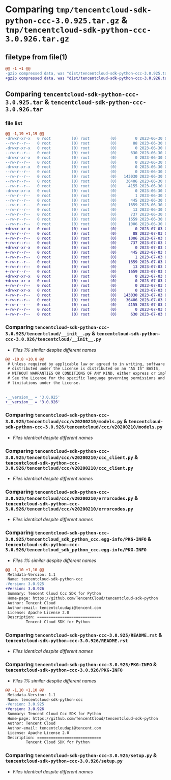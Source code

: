 # Comparing `tmp/tencentcloud-sdk-python-ccc-3.0.925.tar.gz` & `tmp/tencentcloud-sdk-python-ccc-3.0.926.tar.gz`

## filetype from file(1)

```diff
@@ -1 +1 @@
-gzip compressed data, was "dist/tencentcloud-sdk-python-ccc-3.0.925.tar", last modified: Fri Jun 30 02:02:12 2023, max compression
+gzip compressed data, was "dist/tencentcloud-sdk-python-ccc-3.0.926.tar", last modified: Mon Jul  3 00:21:06 2023, max compression
```

## Comparing `tencentcloud-sdk-python-ccc-3.0.925.tar` & `tencentcloud-sdk-python-ccc-3.0.926.tar`

### file list

```diff
@@ -1,19 +1,19 @@
-drwxr-xr-x   0 root         (0) root         (0)        0 2023-06-30 02:02:12.000000 tencentcloud-sdk-python-ccc-3.0.925/
--rw-r--r--   0 root         (0) root         (0)       88 2023-06-30 02:02:12.000000 tencentcloud-sdk-python-ccc-3.0.925/setup.cfg
-drwxr-xr-x   0 root         (0) root         (0)        0 2023-06-30 02:02:12.000000 tencentcloud-sdk-python-ccc-3.0.925/tencentcloud/
--rw-r--r--   0 root         (0) root         (0)      630 2023-06-30 02:02:12.000000 tencentcloud-sdk-python-ccc-3.0.925/tencentcloud/__init__.py
-drwxr-xr-x   0 root         (0) root         (0)        0 2023-06-30 02:02:12.000000 tencentcloud-sdk-python-ccc-3.0.925/tencentcloud/ccc/
--rw-r--r--   0 root         (0) root         (0)        0 2023-06-30 02:02:12.000000 tencentcloud-sdk-python-ccc-3.0.925/tencentcloud/ccc/__init__.py
-drwxr-xr-x   0 root         (0) root         (0)        0 2023-06-30 02:02:12.000000 tencentcloud-sdk-python-ccc-3.0.925/tencentcloud/ccc/v20200210/
--rw-r--r--   0 root         (0) root         (0)        0 2023-06-30 02:02:12.000000 tencentcloud-sdk-python-ccc-3.0.925/tencentcloud/ccc/v20200210/__init__.py
--rw-r--r--   0 root         (0) root         (0)   143030 2023-06-30 02:02:12.000000 tencentcloud-sdk-python-ccc-3.0.925/tencentcloud/ccc/v20200210/models.py
--rw-r--r--   0 root         (0) root         (0)    36406 2023-06-30 02:02:12.000000 tencentcloud-sdk-python-ccc-3.0.925/tencentcloud/ccc/v20200210/ccc_client.py
--rw-r--r--   0 root         (0) root         (0)     4155 2023-06-30 02:02:12.000000 tencentcloud-sdk-python-ccc-3.0.925/tencentcloud/ccc/v20200210/errorcodes.py
-drwxr-xr-x   0 root         (0) root         (0)        0 2023-06-30 02:02:12.000000 tencentcloud-sdk-python-ccc-3.0.925/tencentcloud_sdk_python_ccc.egg-info/
--rw-r--r--   0 root         (0) root         (0)        1 2023-06-30 02:02:12.000000 tencentcloud-sdk-python-ccc-3.0.925/tencentcloud_sdk_python_ccc.egg-info/dependency_links.txt
--rw-r--r--   0 root         (0) root         (0)      445 2023-06-30 02:02:12.000000 tencentcloud-sdk-python-ccc-3.0.925/tencentcloud_sdk_python_ccc.egg-info/SOURCES.txt
--rw-r--r--   0 root         (0) root         (0)     1659 2023-06-30 02:02:12.000000 tencentcloud-sdk-python-ccc-3.0.925/tencentcloud_sdk_python_ccc.egg-info/PKG-INFO
--rw-r--r--   0 root         (0) root         (0)       13 2023-06-30 02:02:12.000000 tencentcloud-sdk-python-ccc-3.0.925/tencentcloud_sdk_python_ccc.egg-info/top_level.txt
--rw-r--r--   0 root         (0) root         (0)      737 2023-06-30 02:02:12.000000 tencentcloud-sdk-python-ccc-3.0.925/README.rst
--rw-r--r--   0 root         (0) root         (0)     1659 2023-06-30 02:02:12.000000 tencentcloud-sdk-python-ccc-3.0.925/PKG-INFO
--rw-r--r--   0 root         (0) root         (0)     1006 2023-06-30 02:02:12.000000 tencentcloud-sdk-python-ccc-3.0.925/setup.py
+drwxr-xr-x   0 root         (0) root         (0)        0 2023-07-03 00:21:06.000000 tencentcloud-sdk-python-ccc-3.0.926/
+-rw-r--r--   0 root         (0) root         (0)       88 2023-07-03 00:21:06.000000 tencentcloud-sdk-python-ccc-3.0.926/setup.cfg
+-rw-r--r--   0 root         (0) root         (0)     1006 2023-07-03 00:21:06.000000 tencentcloud-sdk-python-ccc-3.0.926/setup.py
+-rw-r--r--   0 root         (0) root         (0)      737 2023-07-03 00:21:06.000000 tencentcloud-sdk-python-ccc-3.0.926/README.rst
+drwxr-xr-x   0 root         (0) root         (0)        0 2023-07-03 00:21:06.000000 tencentcloud-sdk-python-ccc-3.0.926/tencentcloud_sdk_python_ccc.egg-info/
+-rw-r--r--   0 root         (0) root         (0)      445 2023-07-03 00:21:06.000000 tencentcloud-sdk-python-ccc-3.0.926/tencentcloud_sdk_python_ccc.egg-info/SOURCES.txt
+-rw-r--r--   0 root         (0) root         (0)        1 2023-07-03 00:21:06.000000 tencentcloud-sdk-python-ccc-3.0.926/tencentcloud_sdk_python_ccc.egg-info/dependency_links.txt
+-rw-r--r--   0 root         (0) root         (0)     1659 2023-07-03 00:21:06.000000 tencentcloud-sdk-python-ccc-3.0.926/tencentcloud_sdk_python_ccc.egg-info/PKG-INFO
+-rw-r--r--   0 root         (0) root         (0)       13 2023-07-03 00:21:06.000000 tencentcloud-sdk-python-ccc-3.0.926/tencentcloud_sdk_python_ccc.egg-info/top_level.txt
+-rw-r--r--   0 root         (0) root         (0)     1659 2023-07-03 00:21:06.000000 tencentcloud-sdk-python-ccc-3.0.926/PKG-INFO
+drwxr-xr-x   0 root         (0) root         (0)        0 2023-07-03 00:21:06.000000 tencentcloud-sdk-python-ccc-3.0.926/tencentcloud/
+drwxr-xr-x   0 root         (0) root         (0)        0 2023-07-03 00:21:06.000000 tencentcloud-sdk-python-ccc-3.0.926/tencentcloud/ccc/
+-rw-r--r--   0 root         (0) root         (0)        0 2023-07-03 00:21:06.000000 tencentcloud-sdk-python-ccc-3.0.926/tencentcloud/ccc/__init__.py
+drwxr-xr-x   0 root         (0) root         (0)        0 2023-07-03 00:21:06.000000 tencentcloud-sdk-python-ccc-3.0.926/tencentcloud/ccc/v20200210/
+-rw-r--r--   0 root         (0) root         (0)   143030 2023-07-03 00:21:06.000000 tencentcloud-sdk-python-ccc-3.0.926/tencentcloud/ccc/v20200210/models.py
+-rw-r--r--   0 root         (0) root         (0)    36406 2023-07-03 00:21:06.000000 tencentcloud-sdk-python-ccc-3.0.926/tencentcloud/ccc/v20200210/ccc_client.py
+-rw-r--r--   0 root         (0) root         (0)     4155 2023-07-03 00:21:06.000000 tencentcloud-sdk-python-ccc-3.0.926/tencentcloud/ccc/v20200210/errorcodes.py
+-rw-r--r--   0 root         (0) root         (0)        0 2023-07-03 00:21:06.000000 tencentcloud-sdk-python-ccc-3.0.926/tencentcloud/ccc/v20200210/__init__.py
+-rw-r--r--   0 root         (0) root         (0)      630 2023-07-03 00:21:06.000000 tencentcloud-sdk-python-ccc-3.0.926/tencentcloud/__init__.py
```

### Comparing `tencentcloud-sdk-python-ccc-3.0.925/tencentcloud/__init__.py` & `tencentcloud-sdk-python-ccc-3.0.926/tencentcloud/__init__.py`

 * *Files 1% similar despite different names*

```diff
@@ -10,8 +10,8 @@
 # Unless required by applicable law or agreed to in writing, software
 # distributed under the License is distributed on an "AS IS" BASIS,
 # WITHOUT WARRANTIES OR CONDITIONS OF ANY KIND, either express or implied.
 # See the License for the specific language governing permissions and
 # limitations under the License.
 
 
-__version__ = '3.0.925'
+__version__ = '3.0.926'
```

### Comparing `tencentcloud-sdk-python-ccc-3.0.925/tencentcloud/ccc/v20200210/models.py` & `tencentcloud-sdk-python-ccc-3.0.926/tencentcloud/ccc/v20200210/models.py`

 * *Files identical despite different names*

### Comparing `tencentcloud-sdk-python-ccc-3.0.925/tencentcloud/ccc/v20200210/ccc_client.py` & `tencentcloud-sdk-python-ccc-3.0.926/tencentcloud/ccc/v20200210/ccc_client.py`

 * *Files identical despite different names*

### Comparing `tencentcloud-sdk-python-ccc-3.0.925/tencentcloud/ccc/v20200210/errorcodes.py` & `tencentcloud-sdk-python-ccc-3.0.926/tencentcloud/ccc/v20200210/errorcodes.py`

 * *Files identical despite different names*

### Comparing `tencentcloud-sdk-python-ccc-3.0.925/tencentcloud_sdk_python_ccc.egg-info/PKG-INFO` & `tencentcloud-sdk-python-ccc-3.0.926/tencentcloud_sdk_python_ccc.egg-info/PKG-INFO`

 * *Files 1% similar despite different names*

```diff
@@ -1,10 +1,10 @@
 Metadata-Version: 1.1
 Name: tencentcloud-sdk-python-ccc
-Version: 3.0.925
+Version: 3.0.926
 Summary: Tencent Cloud Ccc SDK for Python
 Home-page: https://github.com/TencentCloud/tencentcloud-sdk-python
 Author: Tencent Cloud
 Author-email: tencentcloudapi@tencent.com
 License: Apache License 2.0
 Description: ============================
         Tencent Cloud SDK for Python
```

### Comparing `tencentcloud-sdk-python-ccc-3.0.925/README.rst` & `tencentcloud-sdk-python-ccc-3.0.926/README.rst`

 * *Files identical despite different names*

### Comparing `tencentcloud-sdk-python-ccc-3.0.925/PKG-INFO` & `tencentcloud-sdk-python-ccc-3.0.926/PKG-INFO`

 * *Files 1% similar despite different names*

```diff
@@ -1,10 +1,10 @@
 Metadata-Version: 1.1
 Name: tencentcloud-sdk-python-ccc
-Version: 3.0.925
+Version: 3.0.926
 Summary: Tencent Cloud Ccc SDK for Python
 Home-page: https://github.com/TencentCloud/tencentcloud-sdk-python
 Author: Tencent Cloud
 Author-email: tencentcloudapi@tencent.com
 License: Apache License 2.0
 Description: ============================
         Tencent Cloud SDK for Python
```

### Comparing `tencentcloud-sdk-python-ccc-3.0.925/setup.py` & `tencentcloud-sdk-python-ccc-3.0.926/setup.py`

 * *Files identical despite different names*

